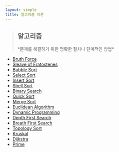 ```yaml
---
layout: simple
title: 알고리즘 이론
---
```


> <h2>알고리즘</h2>
> *문제를 해결하기 위한 명확한 절차나 단계적인 방법*


- [Bruth Force](/Algorithm/title/Algorithm/Content/BruthForce/BruthForce)
- [Sleave of Eratostenes](/Algorithm/title/Algorithm/Content/SleaveofEratostenes/SleaveofEratostenes)
- [Bubble Sort](/Algorithm/title/Algorithm/Content/BubbleSort/BubbleSort)
- [Select Sort](/Algorithm/title/Algorithm/Content/SelectSort/SelectSort)
- [Insert Sort](/Algorithm/title/Algorithm/Content/InsertSort/InsertSort)
- [Shell Sort](/Algorithm/title/Algorithm/Content/ShellSort/ShellSort)
- [Binary Search](/Algorithm/title/Algorithm/Content/BinarySearch/BinarySearch)
- [Quick Sort](/Algorithm/title/Algorithm/Content/QuickSort/QuickSort)
- [Merge Sort](/Algorithm/title/Algorithm/Content/MergeSort/MergeSort)
- [Euclidean Algorithm](/Algorithm/title/Algorithm/Content/EuclideanAlgorithm/EuclideanAlgorithm)
- [Dynamic Programming](/Algorithm/title/Algorithm/Content/DynamicProgramming/DynamicProgramming)
- [Depth First Search](/Algorithm/title/Algorithm/Content/DepthFirstSearch/DepthFirstSearch)
- [Breath First Search](/Algorithm/title/Algorithm/Content/BreathFirstSearch/BreathFirstSearch)
- [Topology Sort](/Algorithm/title/Algorithm/Content/TopologySort/TopologySort)
- [Kruskal](/Algorithm/title/Algorithm/Content/Kruskal/Kruskal)
- [Dijkstra](/Algorithm/title/Algorithm/Content/Dijkstra/Dijkstra)
- [Prime](/Algorithm/title/Algorithm/Content/Prime/Prime)
